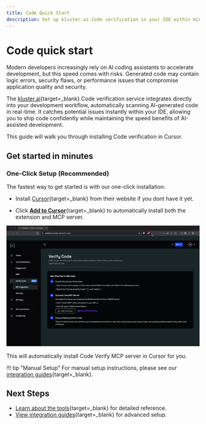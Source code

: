 ```yaml
---
title: Code Quick Start
description: Set up kluster.ai Code verification in your IDE within minutes. Automatically scan AI-generated code for logic errors, security vulnerabilities, and performance issues in real-time. Integrate seamlessly with Cursor, Claude Code, and other AI coding assistants to maintain code quality while preserving development speed.
---
```


# Code quick start

Modern developers increasingly rely on AI coding assistants to accelerate development, but this speed comes with risks. Generated code may contain logic errors, security flaws, or performance issues that compromise application quality and security.

The [kluster.ai](https://www.kluster.ai/){target=\_blank} Code verification service integrates directly into your development workflow, automatically scanning AI-generated code in real-time. It catches potential issues instantly within your IDE, allowing you to ship code confidently while maintaining the speed benefits of AI-assisted development.

This guide will walk you through installing Code verification in Cursor.

## Get started in minutes

### One-Click Setup (Recommended)

The fastest way to get started is with our one-click installation:

- Install [Cursor](https://cursor.com/downloads){target=_blank} from their website if you dont have it yet.

- Click [**Add to Cursor**](https://platform.kluster.ai/verify-code){target=_blank} to automatically install both the extension and MCP server.

![Quick start installation button for Code verification](/images/verify/code/quick-start/quick-start.webp)

This will automatically install Code Verify MCP server in Cursor for you.

!!! tip "Manual Setup"
    For manual setup instructions, please see our [integration guides](/verify/code/integrations/){target=\_blank}.

## Next Steps

- [Learn about the tools](/verify/code/tools/){target=\_blank} for detailed reference.
- [View integration guides](/verify/code/integrations/){target=\_blank} for advanced setup.